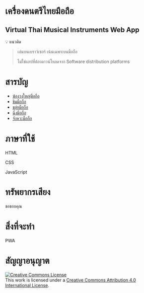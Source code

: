 # เครื่องดนตรีไทยมือถือ 
## Virtual Thai Musical Instruments Web App

💡 แนวคิด
> เล่นบนเบราว์เซอร์ เน้นเฉพาะบนมือถือ
>
> ไม่ใช่แอปที่ต้องดาวน์โหลดจาก Software distribution platforms

# สารบัญ

- [ฆ้องวงใหญ่มือถือ](./gong/index-mobile)
- [ขิมมือถือ](./khim/index)
- [ขลุ่ยมือถือ](./thai-flute/index)
- [ฉิ่งมือถือ]()
- [จังหวะมือถือ](./thai-rythm)


# ภาษาที่ใช้

HTML

CSS

JavaScript

# ทรัพยากรเสียง

ขอขอบคุณ

# สิ่งที่จะทำ

PWA

# สัญญาอนุญาต

<a rel="license" href="http://creativecommons.org/licenses/by/4.0/"><img alt="Creative Commons License" style="border-width:0" src="https://i.creativecommons.org/l/by/4.0/88x31.png" /></a><br />This work is licensed under a <a rel="license" href="http://creativecommons.org/licenses/by/4.0/">Creative Commons Attribution 4.0 International License</a>.



